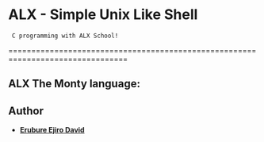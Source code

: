 ALX - Simple Unix Like Shell
===========================
     C programming with ALX School!
================================================================================

## ALX The Monty language:

## Author

* [**Erubure Ejiro David**](https://github.com/hiskylord/monty)
